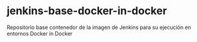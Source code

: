 # jenkins-base-docker-in-docker
Repositorio base contenedor de la imagen de Jenkins para su ejecución en entornos Docker in Docker
